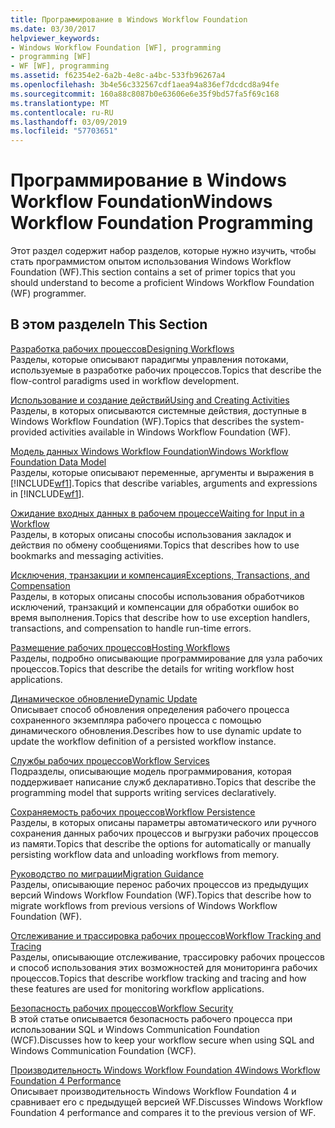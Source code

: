 ```yaml
---
title: Программирование в Windows Workflow Foundation
ms.date: 03/30/2017
helpviewer_keywords:
- Windows Workflow Foundation [WF], programming
- programming [WF]
- WF [WF], programming
ms.assetid: f62354e2-6a2b-4e8c-a4bc-533fb96267a4
ms.openlocfilehash: 3b4e56c332567cdf1aea94a836ef7dcdcd8a94fe
ms.sourcegitcommit: 160a88c8087b0e63606e6e35f9bd57fa5f69c168
ms.translationtype: MT
ms.contentlocale: ru-RU
ms.lasthandoff: 03/09/2019
ms.locfileid: "57703651"
---
```

# <a name="windows-workflow-foundation-programming"></a><span data-ttu-id="1d7f7-102">Программирование в Windows Workflow Foundation</span><span class="sxs-lookup"><span data-stu-id="1d7f7-102">Windows Workflow Foundation Programming</span></span>
<span data-ttu-id="1d7f7-103">Этот раздел содержит набор разделов, которые нужно изучить, чтобы стать программистом опытом использования Windows Workflow Foundation (WF).</span><span class="sxs-lookup"><span data-stu-id="1d7f7-103">This section contains a set of primer topics that you should understand to become a proficient Windows Workflow Foundation (WF) programmer.</span></span>  
  
## <a name="in-this-section"></a><span data-ttu-id="1d7f7-104">В этом разделе</span><span class="sxs-lookup"><span data-stu-id="1d7f7-104">In This Section</span></span>  
 [<span data-ttu-id="1d7f7-105">Разработка рабочих процессов</span><span class="sxs-lookup"><span data-stu-id="1d7f7-105">Designing Workflows</span></span>](designing-workflows.md)  
 <span data-ttu-id="1d7f7-106">Разделы, которые описывают парадигмы управления потоками, используемые в разработке рабочих процессов.</span><span class="sxs-lookup"><span data-stu-id="1d7f7-106">Topics that describe the flow-control paradigms used in workflow development.</span></span>  
  
 [<span data-ttu-id="1d7f7-107">Использование и создание действий</span><span class="sxs-lookup"><span data-stu-id="1d7f7-107">Using and Creating Activities</span></span>](using-and-creating-activities.md)  
 <span data-ttu-id="1d7f7-108">Разделы, в которых описываются системные действия, доступные в Windows Workflow Foundation (WF).</span><span class="sxs-lookup"><span data-stu-id="1d7f7-108">Topics that describes the system-provided activities available in Windows Workflow Foundation (WF).</span></span>  
  
 [<span data-ttu-id="1d7f7-109">Модель данных Windows Workflow Foundation</span><span class="sxs-lookup"><span data-stu-id="1d7f7-109">Windows Workflow Foundation Data Model</span></span>](data-model.md)  
 <span data-ttu-id="1d7f7-110">Разделы, которые описывают переменные, аргументы и выражения в [!INCLUDE[wf1](../../../includes/wf1-md.md)].</span><span class="sxs-lookup"><span data-stu-id="1d7f7-110">Topics that describe variables, arguments and expressions in [!INCLUDE[wf1](../../../includes/wf1-md.md)].</span></span>  
  
 [<span data-ttu-id="1d7f7-111">Ожидание входных данных в рабочем процессе</span><span class="sxs-lookup"><span data-stu-id="1d7f7-111">Waiting for Input in a Workflow</span></span>](waiting-for-input-in-a-workflow.md)  
 <span data-ttu-id="1d7f7-112">Разделы, в которых описаны способы использования закладок и действия по обмену сообщениями.</span><span class="sxs-lookup"><span data-stu-id="1d7f7-112">Topics that describes how to use bookmarks and messaging activities.</span></span>  
  
 [<span data-ttu-id="1d7f7-113">Исключения, транзакции и компенсация</span><span class="sxs-lookup"><span data-stu-id="1d7f7-113">Exceptions, Transactions, and Compensation</span></span>](exceptions-transactions-and-compensation.md)  
 <span data-ttu-id="1d7f7-114">Разделы, в которых описаны способы использования обработчиков исключений, транзакций и компенсации для обработки ошибок во время выполнения.</span><span class="sxs-lookup"><span data-stu-id="1d7f7-114">Topics that describe how to use exception handlers, transactions, and compensation to handle run-time errors.</span></span>  
  
 [<span data-ttu-id="1d7f7-115">Размещение рабочих процессов</span><span class="sxs-lookup"><span data-stu-id="1d7f7-115">Hosting Workflows</span></span>](hosting-workflows.md)  
 <span data-ttu-id="1d7f7-116">Разделы, подробно описывающие программирование для узла рабочих процессов.</span><span class="sxs-lookup"><span data-stu-id="1d7f7-116">Topics that describe the details for writing workflow host applications.</span></span>  
  
 [<span data-ttu-id="1d7f7-117">Динамическое обновление</span><span class="sxs-lookup"><span data-stu-id="1d7f7-117">Dynamic Update</span></span>](dynamic-update.md)  
 <span data-ttu-id="1d7f7-118">Описывает способ обновления определения рабочего процесса сохраненного экземпляра рабочего процесса с помощью динамического обновления.</span><span class="sxs-lookup"><span data-stu-id="1d7f7-118">Describes how to use dynamic update to update the workflow definition of a persisted workflow instance.</span></span>  
  
 [<span data-ttu-id="1d7f7-119">Службы рабочих процессов</span><span class="sxs-lookup"><span data-stu-id="1d7f7-119">Workflow Services</span></span>](../wcf/feature-details/workflow-services.md)  
 <span data-ttu-id="1d7f7-120">Подразделы, описывающие модель программирования, которая поддерживает написание служб декларативно.</span><span class="sxs-lookup"><span data-stu-id="1d7f7-120">Topics that describe the programming model that supports writing services declaratively.</span></span>  
  
 [<span data-ttu-id="1d7f7-121">Сохраняемость рабочих процессов</span><span class="sxs-lookup"><span data-stu-id="1d7f7-121">Workflow Persistence</span></span>](workflow-persistence.md)  
 <span data-ttu-id="1d7f7-122">Разделы, в которых описаны параметры автоматического или ручного сохранения данных рабочих процессов и выгрузки рабочих процессов из памяти.</span><span class="sxs-lookup"><span data-stu-id="1d7f7-122">Topics that describe the options for automatically or manually persisting workflow data and unloading workflows from memory.</span></span>  
  
 [<span data-ttu-id="1d7f7-123">Руководство по миграции</span><span class="sxs-lookup"><span data-stu-id="1d7f7-123">Migration Guidance</span></span>](migration-guidance.md)  
 <span data-ttu-id="1d7f7-124">Разделы, описывающие перенос рабочих процессов из предыдущих версий Windows Workflow Foundation (WF).</span><span class="sxs-lookup"><span data-stu-id="1d7f7-124">Topics that describe how to migrate workflows from previous versions of Windows Workflow Foundation (WF).</span></span>  
  
 [<span data-ttu-id="1d7f7-125">Отслеживание и трассировка рабочих процессов</span><span class="sxs-lookup"><span data-stu-id="1d7f7-125">Workflow Tracking and Tracing</span></span>](workflow-tracking-and-tracing.md)  
 <span data-ttu-id="1d7f7-126">Разделы, описывающие отслеживание, трассировку рабочих процессов и способ использования этих возможностей для мониторинга рабочих процессов.</span><span class="sxs-lookup"><span data-stu-id="1d7f7-126">Topics that describe workflow tracking and tracing and how these features are used for monitoring workflow applications.</span></span>  
  
 [<span data-ttu-id="1d7f7-127">Безопасность рабочих процессов</span><span class="sxs-lookup"><span data-stu-id="1d7f7-127">Workflow Security</span></span>](workflow-security.md)  
 <span data-ttu-id="1d7f7-128">В этой статье описывается безопасность рабочего процесса при использовании SQL и Windows Communication Foundation (WCF).</span><span class="sxs-lookup"><span data-stu-id="1d7f7-128">Discusses how to keep your workflow secure when using SQL and Windows Communication Foundation (WCF).</span></span>  
  
 [<span data-ttu-id="1d7f7-129">Производительность Windows Workflow Foundation 4</span><span class="sxs-lookup"><span data-stu-id="1d7f7-129">Windows Workflow Foundation 4 Performance</span></span>](performance.md)  
 <span data-ttu-id="1d7f7-130">Описывает производительность Windows Workflow Foundation 4 и сравнивает его с предыдущей версией WF.</span><span class="sxs-lookup"><span data-stu-id="1d7f7-130">Discusses Windows Workflow Foundation 4 performance and compares it to the previous version of WF.</span></span>
